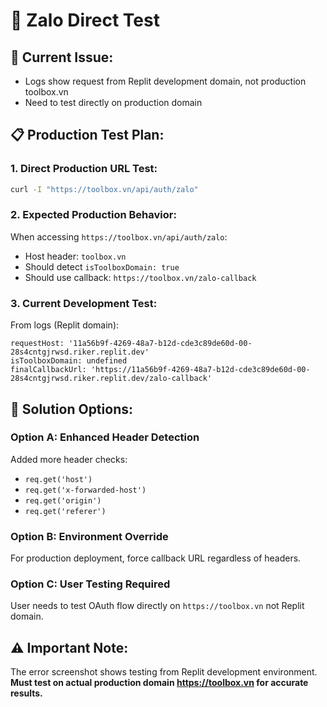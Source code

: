 # 🔧 Zalo Direct Test

## 🚨 Current Issue:
- Logs show request from Replit development domain, not production toolbox.vn
- Need to test directly on production domain

## 📋 Production Test Plan:

### 1. **Direct Production URL Test:**
```bash
curl -I "https://toolbox.vn/api/auth/zalo"
```

### 2. **Expected Production Behavior:**
When accessing `https://toolbox.vn/api/auth/zalo`:
- Host header: `toolbox.vn`
- Should detect `isToolboxDomain: true`  
- Should use callback: `https://toolbox.vn/zalo-callback`

### 3. **Current Development Test:**
From logs (Replit domain):
```
requestHost: '11a56b9f-4269-48a7-b12d-cde3c89de60d-00-28s4cntgjrwsd.riker.replit.dev'
isToolboxDomain: undefined
finalCallbackUrl: 'https://11a56b9f-4269-48a7-b12d-cde3c89de60d-00-28s4cntgjrwsd.riker.replit.dev/zalo-callback'
```

## 🎯 Solution Options:

### Option A: Enhanced Header Detection
Added more header checks:
- `req.get('host')`
- `req.get('x-forwarded-host')`  
- `req.get('origin')`
- `req.get('referer')`

### Option B: Environment Override
For production deployment, force callback URL regardless of headers.

### Option C: User Testing Required
User needs to test OAuth flow directly on `https://toolbox.vn` not Replit domain.

## ⚠️ Important Note:
The error screenshot shows testing from Replit development environment. 
**Must test on actual production domain https://toolbox.vn for accurate results.**